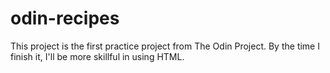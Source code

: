 # odin-recipes
This project is the first practice project from The Odin Project.
By the time I finish it, I'll be more skillful in using HTML.
